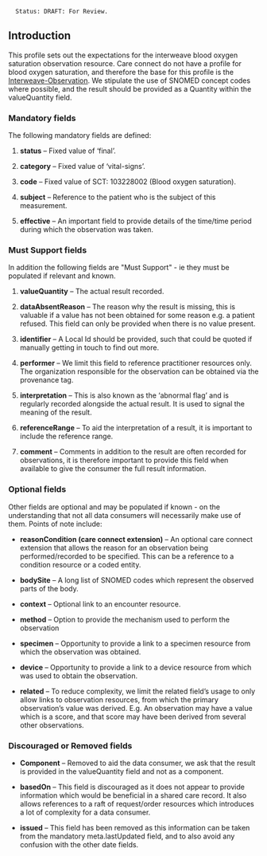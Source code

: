      Status: DRAFT: For Review.

## **Introduction**
This profile sets out the expectations for the interweave blood oxygen saturation observation resource. Care connect do not have a profile for blood oxygen saturation, and therefore the base for this profile is the [Interweave-Observation](https://fhir.yhcr.nhs.uk/StructureDefinition/Interweave-Observation). We stipulate the use of SNOMED concept codes where possible, and the result should be provided as a Quantity within the valueQuantity field. 

### **Mandatory fields**
The following mandatory fields are defined:

1. **status** –  Fixed value of ‘final’.

2. **category** – Fixed value of ‘vital-signs’.

3. **code** – Fixed value of SCT: 103228002 (Blood oxygen saturation).

4. **subject** – Reference to the patient who is the subject of this measurement. 

5. **effective** – An important field to provide details of the time/time period during which the observation was taken.

### **Must Support fields**
In addition the following fields are "Must Support" - ie they must be populated if relevant and known. 

1. **valueQuantity** – The actual result recorded.

2. **dataAbsentReason** – The reason why the result is missing, this is valuable if a value has not been obtained for some reason e.g. a patient refused. This field can only be provided when there is no value present.

3. **identifier** – A Local Id should be provided, such that could be quoted if manually getting in touch to find out more.

4. **performer** – We limit this field to reference practitioner resources only. The organization responsible for the observation can be obtained via the provenance tag.

5. **interpretation** – This is also known as the ‘abnormal flag’ and is regularly recorded alongside the actual result. It is used to signal the meaning of the result.

6. **referenceRange** – To aid the interpretation of a result, it is important to include the reference range.

7. **comment** – Comments in addition to the result are often recorded for observations, it is therefore important to provide this field when available to give the consumer the full result information.

### **Optional fields**
Other fields are optional and may be populated if known - on the understanding that not all data consumers will necessarily make use of them. Points of note include:

 - **reasonCondition (care connect extension)** – An optional care connect extension that allows the reason for an observation being performed/recorded to be specified. This can be a reference to a condition resource or a coded entity.
 
 - **bodySite** – A long list of SNOMED codes which represent the observed parts of the body.
 
 - **context** – Optional link to an encounter resource.
 
 - **method** – Option to provide the mechanism used to perform the observation
 
 - **specimen** – Opportunity to provide a link to a specimen resource from which the observation was obtained.
 
 - **device** – Opportunity to provide a link to a device resource from which was used to obtain the observation.
 
 - **related** – To reduce complexity, we limit the related field’s usage to only allow links to observation resources, from which the primary observation’s value was derived. E.g. An observation may have a value which is a score, and that score may have been derived from several other observations.

### **Discouraged or Removed fields**

 - **Component** – Removed to aid the data consumer, we ask that the result is provided in the valueQuantity field and not as a component.

 - **basedOn** – This field is discouraged as it does not appear to provide information which would be beneficial in a shared care record. It also allows references to a raft of request/order resources which introduces a lot of complexity for a data consumer.
 
 - **issued** –  This field has been removed as this information can be taken from the mandatory meta.lastUpdated field, and to also avoid any confusion with the other date fields.